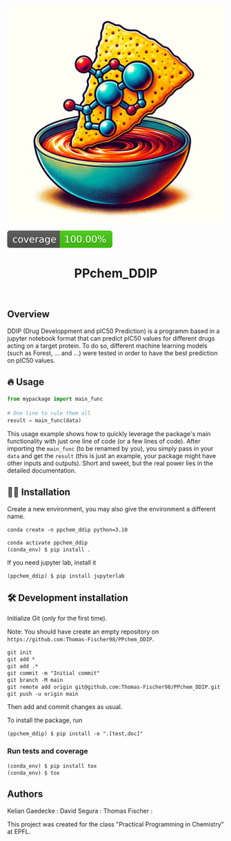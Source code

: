 ![Project Logo](image_dipp.png)

![Coverage Status](assets/coverage-badge.svg)

<h1 align="center">
PPchem_DDIP
</h1>

<br>



## Overview

DDIP (Drug Developpment and pIC50 Prediction) is a programm based in a jupyter notebook format that can predict pIC50 values for different drugs acting on a target protein. To do so, different machine learning models (such as Forest, ... and ...) were tested in order to have the best prediction on pIC50 values. 


## 🔥 Usage

```python
from mypackage import main_func

# One line to rule them all
result = main_func(data)
```

This usage example shows how to quickly leverage the package's main functionality with just one line of code (or a few lines of code). 
After importing the `main_func` (to be renamed by you), you simply pass in your `data` and get the `result` (this is just an example, your package might have other inputs and outputs). 
Short and sweet, but the real power lies in the detailed documentation.

## 👩‍💻 Installation

Create a new environment, you may also give the environment a different name. 

```
conda create -n ppchem_ddip python=3.10 
```

```
conda activate ppchem_ddip
(conda_env) $ pip install .
```

If you need jupyter lab, install it 

```
(ppchem_ddip) $ pip install jupyterlab
```


## 🛠️ Development installation

Initialize Git (only for the first time). 

Note: You should have create an empty repository on `https://github.com:Thomas-Fischer98/PPchem_DDIP`.

```
git init
git add * 
git add .*
git commit -m "Initial commit" 
git branch -M main
git remote add origin git@github.com:Thomas-Fischer98/PPchem_DDIP.git 
git push -u origin main
```

Then add and commit changes as usual. 

To install the package, run

```
(ppchem_ddip) $ pip install -e ".[test,doc]"
```

### Run tests and coverage

```
(conda_env) $ pip install tox
(conda_env) $ tox
```

## Authors

Kelian Gaedecke :
David Segura :
Thomas Fischer :

This project was created for the class "Practical Programming in Chemistry" at EPFL.



